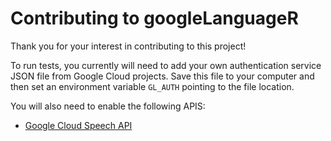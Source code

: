 # Contributing to googleLanguageR

Thank you for your interest in contributing to this project!

To run tests, you currently will need to add your own authentication service JSON file from Google Cloud projects.  Save this file to your computer and then set an environment variable `GL_AUTH` pointing to the file location. 

You will also need to enable the following APIS:

* [Google Cloud Speech API](https://console.developers.google.com/apis/api/speech.googleapis.com/overview)


